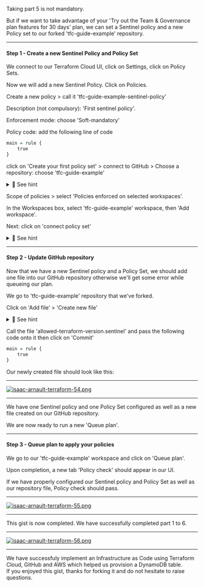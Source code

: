 Taking part 5 is not mandatory.<br>

But if we want to take advantage of your 'Try out the Team & Governance plan features for 30 days' plan, we can set a Sentinel policy and a new Policy set to our forked 'tfc-guide-example' repository.

<hr>

#### Step 1 - Create a new Sentinel Policy and Policy Set

We connect to our Terraform Cloud UI, click on Settings, click on Policy Sets.<br>

Now we will add a new Sentinel Policy. Click on Policies.<br>

Create a new policy > call it 'tfc-guide-example-sentinel-policy'<br>

Description (not compulsory): 'First sentinel policy'.<br>

Enforcement mode: choose 'Soft-mandatory'<br>

Policy code: add the following line of code<br>

```r
main = rule {
	true
}
```
click on 'Create your first policy set' > connect to GitHub > Choose a repository: choose 'tfc-guide-example'

<details>
<summary>🔴 See hint</summary>
<p>
  
[![isaac-arnault-terraform-31.jpg](https://i.postimg.cc/T1jgdkTC/isaac-arnault-terraform-31.jpg)](https://postimg.cc/YL9h8zGW)

</p>
</details>

Scope of policies > select 'Policies enforced on selected workspaces'.<br>

In the Workspaces box, select 'tfc-guide-example' workspace, then 'Add workspace'.

Next: click on 'connect policy set'<br>

<details>
<summary>🔴 See hint</summary>
<p>

[![isaac-arnault-terraform-50.png](https://i.postimg.cc/XYVrPMDH/isaac-arnault-terraform-50.png)](https://postimg.cc/vcN81Kyf)

</p>
</details>

<hr>

#### Step 2 - Update GitHub repository

Now that we have a new Sentinel policy and a Policy Set, we should add one file into our GitHub repository otherwise we'll get some error while queueing our plan.<br>

We go to 'tfc-guide-example' repository that we've forked.<br>

Click on 'Add file' > 'Create new file'

<details>
<summary>🔴 See hint</summary>
<p>

[![isaac-arnault-terraform-53.jpg](https://i.postimg.cc/PJ2grwT8/isaac-arnault-terraform-53.jpg)](https://postimg.cc/N22JdLyg)

</p>
</details>

Call the file 'allowed-terraform-version.sentinel' and pass the following code onto it then click on 'Commit'<br>

```r
main = rule {
	true
}
```

Our newly created file should look like this:

<hr>

[![isaac-arnault-terraform-54.png](https://i.postimg.cc/4N3C2BQv/isaac-arnault-terraform-54.png)](https://postimg.cc/jCBkL69C)

<hr>

We have one Sentinel policy and one Policy Set configured as well as a new file created on our GitHub repository.<br>

We are now ready to run a new 'Queue plan'.

<hr>

#### Step 3 - Queue plan to apply your policies

We go to our 'tfc-guide-example' workspace and click on 'Queue plan'.<br>

Upon completion, a new tab 'Policy check' should appear in our UI.<br>

If we have properly configured our Sentinel policy and Policy Set as well as our repository file, Policy check should pass.

<hr>

[![isaac-arnault-terraform-55.png](https://i.postimg.cc/qqMFYvyB/isaac-arnault-terraform-55.png)](https://postimg.cc/47qwHZWj)

<hr>

This gist is now completed. We have successfully completed part 1 to 6.

<hr>

[![isaac-arnault-terraform-56.png](https://i.postimg.cc/ncr5GMn0/isaac-arnault-terraform-56.png)](https://postimg.cc/mtx8bLzH)

<hr>

We have successfuly implement an Infrastructure as Code using Terraform Cloud, GitHub and AWS which helped us provision a DynamoDB table.<br>
If you enjoyed this gist, thanks for forking it and do not hesitate to raise questions.
